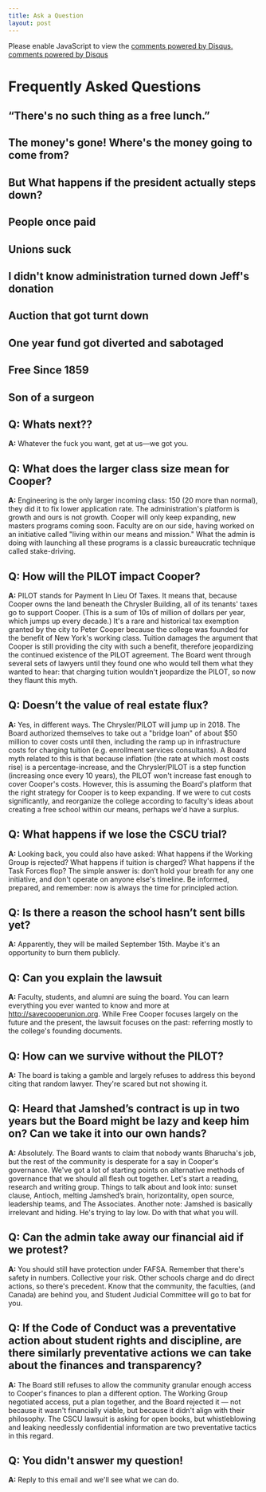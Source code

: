 ```yaml
---
title: Ask a Question
layout: post
---
```


<div id="disqus_thread"></div>
<script type="text/javascript">
    /* * * CONFIGURATION VARIABLES: EDIT BEFORE PASTING INTO YOUR WEBPAGE * * */
    var disqus_shortname = 'freecooperunion'; // required: replace example with your forum shortname
    var disqus_url = 'http://freecooperunion.org/disorientation/ask';

    /* * * DON'T EDIT BELOW THIS LINE * * */
    (function() {
        var dsq = document.createElement('script'); dsq.type = 'text/javascript'; dsq.async = true;
        dsq.src = '//' + disqus_shortname + '.disqus.com/embed.js';
        (document.getElementsByTagName('head')[0] || document.getElementsByTagName('body')[0]).appendChild(dsq);
    })();
</script>
<noscript>Please enable JavaScript to view the <a href="http://disqus.com/?ref_noscript">comments powered by Disqus.</a></noscript>
<a href="http://disqus.com" class="dsq-brlink">comments powered by <span class="logo-disqus">Disqus</span></a>

# Frequently Asked Questions

## “There's no such thing as a free lunch.”

## The money's gone! Where's the money going to come from?

## But What happens if the president actually steps down?

## People once paid

## Unions suck

## I didn't know administration turned down Jeff's donation

## Auction that got turnt down

## One year fund got diverted and sabotaged

## Free Since 1859

## Son of a surgeon

## **Q:** Whats next??

**A:** Whatever the fuck you want, get at us—we got you.

## **Q:** What does the larger class size mean for Cooper?

**A:** Engineering is the only larger incoming class: 150 (20 more than normal), they did it to fix lower application rate. The administration's platform is growth and ours is not growth. Cooper will only keep expanding, new masters programs coming soon. Faculty are on our side, having worked on an initiative called "living within our means and mission." What the admin is doing with launching all these programs is a classic bureaucratic technique called stake-driving.

## **Q:** How will the PILOT impact Cooper?

**A:** PILOT stands for Payment In Lieu Of Taxes. It means that, because Cooper owns the land beneath the Chrysler Building, all of its tenants' taxes go to support Cooper. (This is a sum of 10s of million of dollars per year, which jumps up every decade.) It's a rare and historical tax exemption granted by the city to Peter Cooper because the college was founded for the benefit of New York's working class. Tuition damages the argument that Cooper is still providing the city with such a benefit, therefore jeopardizing the continued existence of the PILOT agreement. The Board went through several sets of lawyers until they found one who would tell them what they wanted to hear: that charging tuition wouldn't jeopardize the PILOT, so now they flaunt this myth.

## **Q:** Doesn’t the value of real estate flux?

**A:** Yes, in different ways. The Chrysler/PILOT will jump up in 2018. The Board authorized themselves to take out a "bridge loan" of about $50 million to cover costs until then, including the ramp up in infrastructure costs for charging tuition (e.g. enrollment services consultants). A Board myth related to this is that because inflation (the rate at which most costs rise) is a percentage-increase, and the Chrysler/PILOT is a step function (increasing once every 10 years), the PILOT won't increase fast enough to cover Cooper's costs. However, this is assuming the Board's platform that the right strategy for Cooper is to keep expanding. If we were to cut costs significantly, and reorganize the college according to faculty's ideas about creating a free school within our means, perhaps we'd have a surplus.

## **Q:** What happens if we lose the CSCU trial?

**A:** Looking back, you could also have asked: What happens if the Working Group is rejected? What happens if tuition is charged? What happens if the Task Forces flop? The simple answer is: don’t hold your breath for any one initiative, and don't operate on anyone else's timeline. Be informed, prepared, and remember: now is always the time for principled action.

## **Q:** Is there a reason the school hasn’t sent bills yet?

**A:** Apparently, they will be mailed September 15th. Maybe it's an opportunity to burn them publicly.

## **Q:** Can you explain the lawsuit

**A:** Faculty, students, and alumni are suing the board. You can learn everything you ever wanted to know and more at http://savecooperunion.org. While Free Cooper focuses largely on the future and the present, the lawsuit focuses on the past: referring mostly to the college's founding documents.

## **Q:** How can we survive without the PILOT?

**A:** The board is taking a gamble and largely refuses to address this beyond citing that random lawyer. They're scared but not showing it.

## **Q:** Heard that Jamshed’s contract is up in two years but the Board might be lazy and keep him on? Can we take it into our own hands?

**A:** Absolutely. The Board wants to claim that nobody wants Bharucha's job, but the rest of the community is desperate for a say in Cooper's governance. We've got a lot of starting points on alternative methods of governance that we should all flesh out together. Let's start a reading, research and writing group. Things to talk about and look into: sunset clause, Antioch, melting Jamshed’s brain, horizontality, open source, leadership teams, and The Associates. Another note: Jamshed is basically irrelevant and hiding. He's trying to lay low. Do with that what you will.

## **Q:** Can the admin take away our financial aid if we protest?

**A:** You should still have protection under FAFSA. Remember that there's safety in numbers. Collective your risk. Other schools charge and do direct actions, so there's precedent. Know that the community, the faculties, (and Canada) are behind you, and Student Judicial Committee will go to bat for you.

## **Q:** If the Code of Conduct was a preventative action about student rights and discipline, are there similarly preventative actions we can take about the finances and transparency?

**A:** The Board still refuses to allow the community granular enough access to Cooper's finances to plan a different option. The Working Group negotiated access, put a plan together, and the Board rejected it — not because it wasn't financially viable, but because it didn't align with their philosophy. The CSCU lawsuit is asking for open books, but whistleblowing and leaking needlessly confidential information are two preventative tactics in this regard.

## **Q:** You didn't answer my question!

**A:** Reply to this email and we'll see what we can do.
